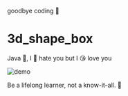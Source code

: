 goodbye coding 👋
# 3d_shape_box

Java 💩, I 🤬 hate you but I 😘 love you

![demo](./docs/demo.gif)


<!-- INSPIRATIONAL_QUOTE_START -->
Be a lifelong learner, not a know-it-all.
🦄
<!-- INSPIRATIONAL_QUOTE_END -->
